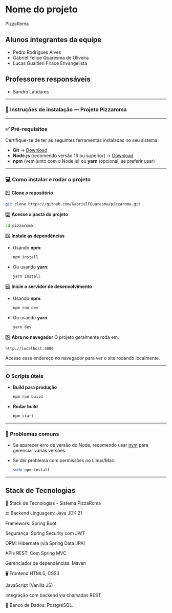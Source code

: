# Nome do projeto
PizzaRoma

## Alunos integrantes da equipe

* Pedro Rodrigues Alves
* Gabriel Felipe Quaresma de Oliveira
* Lucas Gualtieri Firace Envangelista

## Professores responsáveis

* Sandro Laudares

---
### 🍕 **Instruções de instalação — Projeto Pizzaroma**
---

### ✅ Pré-requisitos

Certifique-se de ter as seguintes ferramentas instaladas no seu sistema:

* **Git** → [Download](https://git-scm.com/downloads)
* **Node.js** (recomendo versão 16 ou superior) → [Download](https://nodejs.org/)
* **npm** (vem junto com o Node.js) ou **yarn** (opcional, se preferir usar)

---

### 💻 Como instalar e rodar o projeto

1️⃣ **Clone o repositório**

```bash
git clone https://github.com/GabrielFQuaresma/pizzaroma.git
```

2️⃣ **Acesse a pasta do projeto**

```bash
cd pizzaroma
```

3️⃣ **Instale as dependências**

* Usando **npm**:

  ```bash
  npm install
  ```
* Ou usando **yarn**:

  ```bash
  yarn install
  ```

4️⃣ **Inicie o servidor de desenvolvimento**

* Usando **npm**:

  ```bash
  npm run dev
  ```
* Ou usando **yarn**:

  ```bash
  yarn dev
  ```

5️⃣ **Abra no navegador**
O projeto geralmente roda em:

```
http://localhost:3000
```

Acesse esse endereço no navegador para ver o site rodando localmente.

---

### ⚙️ Scripts úteis

* **Build para produção**

  ```bash
  npm run build
  ```
* **Rodar build**

  ```bash
  npm start
  ```

---

### 💬 Problemas comuns

* Se aparecer erro de versão do Node, recomendo usar [nvm](https://github.com/nvm-sh/nvm) para gerenciar várias versões.
* Se der problema com permissões no Linux/Mac:

  ```bash
  sudo npm install
  ```

---

## Stack de Tecnologias

🧾 Stack de Tecnologias - Sistema PizzaRoma

🔙 Backend
Linguagem: Java JDK 21

Framework: Spring Boot

Segurança: Spring Security com JWT

ORM: Hibernate (via Spring Data JPA)

APIs REST: Com Spring MVC

Gerenciador de dependências: Maven

🖥️ Frontend
HTML5, CSS3

JavaScript (Vanilla JS)

Integração com backend via chamadas REST

🧮 Banco de Dados:
PostgreSQL.


